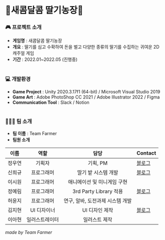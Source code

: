 # 🍓새콤달콤 딸기농장🍓


### 🎮 프로젝트 소개
- **게임명** : 새콤달콤 딸기농장
- **개요** : 딸기를 심고 수확하여 돈을 벌고 다양한 종류의 딸기를 수집하는 귀여운 2D 캐주얼 게임
- **기간** : 2022.01~2022.05 (진행중)

#
### 💻 개발환경
- **Game Project** : Unity 2020.3.17f1 (64-bit) / Microsoft Visual Studio 2019
- **Game Art** : Adobe PhotoShop CC 2021 / Adobe Illustrator 2022 / Figma
- **Communication Tool** : Slack / Notion

#
### 👩🏻‍🌾 팀 소개
- **팀 이름** : Team Farmer
- **팀원 소개**

| 이름 |  역할  |   담당    | Contact    |
| :--: | :----: | :-------: | :------ |
| 정우연 | 기획자 | 기획, PM                     | [블로그](https://blog.naver.com/jenny1257) |
| 신희규 | 프로그래머 | 딸기 밭 시스템 개발         | [블로그](https://velog.io/@wjawksl) |
| 이시원 | 프로그래머 | 애니메이션 및 미니게임 구현  |      |
| 정예림 | 프로그래머 | 3rd Party Library 적용        | [블로그](https://blog.naver.com/mms0801) |
| 허윤지 | 프로그래머 | 연구, 알바, 도전과제 시스템 개발 |        |
| 김지현 | UI 디자이너 | UI 디자인 제작 | [블로그](https://blog.naver.com/jihun4748) |
| 이아현 | 일러스트레이터 | 일러스트 제작 |              |

*made by Team Farmer* 
